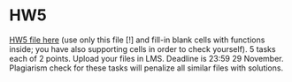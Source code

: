 # HW5

[HW5 file here](https://raw.githubusercontent.com/ternikov/hse/gh-pages/hw5/hw5.ipynb) \(use only this file \[!\] and fill-in blank cells with functions inside; you have also supporting cells in order to check yourself\). 5 tasks each of 2 points. Upload your files in LMS. Deadline is 23:59 29 November. Plagiarism check for these tasks will penalize all similar files with solutions.

